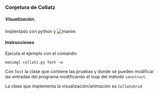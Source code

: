 ### Conjetura de Collatz
##### Visualización.

Implentado con python y ![manim](https://github.com/3b1b/manim)



#### Instrucciones

Ejecuta el ejemplo con el comando:

`manimgl collatz.py Test -w `

Con `Test` la clase que contiene las pruebas y donde se pueden modificar las entradas del programa modificando el loop del método `construct`.

La clase que implementa la visualización/animación es `CollatzGrid` 





